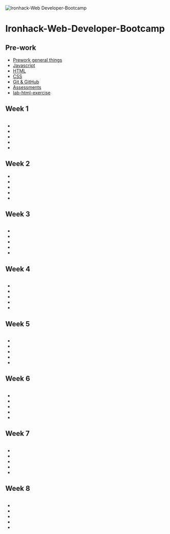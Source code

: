 ![Ironhack-Web Developer-Bootcamp](https://user-images.githubusercontent.com/23629340/40541063-a07a0a8a-601a-11e8-91b5-2f13e4e6b441.png)

# Ironhack-Web-Developer-Bootcamp

## Pre-work

* [Prework general things](https://github.com/antonio-datahack/Ironhack-Web-Developer-Bootcamp/blob/main/pre-work/pre-work.md)
* [Javascript](https://github.com/antonio-datahack/Ironhack-Web-Developer-Bootcamp/blob/main/pre-work/javascript.md)
* [HTML](https://github.com/antonio-datahack/Ironhack-Web-Developer-Bootcamp/blob/main/pre-work/html.md)
* [CSS](https://github.com/antonio-datahack/Ironhack-Web-Developer-Bootcamp/blob/main/pre-work/css.md)
* [Git & GitHub](https://github.com/antonio-datahack/Ironhack-Web-Developer-Bootcamp/blob/main/pre-work/git-%26-github.md)
* [Assessments](https://github.com/antonio-datahack/Ironhack-Web-Developer-Bootcamp/blob/main/pre-work/assesments.md)
* [lab-html-exercise](https://github.com/antonio-datahack/Ironhack-Web-Developer-Bootcamp/tree/main/pre-work/lab-html-exercise)
## Week 1

![]()

* []()
* []()
* []()
* []()
* []()

## Week 2

<!-- <img src="" width="300" height="70" /> -->

* []()
* []()
* []()
* []()
* []()

## Week 3

![]()

* []()
* []()
* []()
* []()
* []()


## Week 4

<!-- <img src="" width="100" height="70" /> -->
![]()

* []()
* []()
* []()
* []()
* []()

## Week 5

![]()

* []()
* []()
* []()
* []()
* []()

## Week 6

![]()

* []()
* []()
* []()
* []()
* []()

## Week 7

![]()

* []()
* []()
* []()
* []()
* []()

## Week 8

![]()

* []()
* []()
* []()
* []()
* []()

